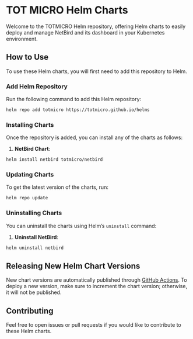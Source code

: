 # TOT MICRO Helm Charts

Welcome to the TOTMICRO Helm repository, offering Helm charts to easily deploy and manage NetBird and its dashboard in your Kubernetes environment.

## How to Use

To use these Helm charts, you will first need to add this repository to Helm.

### Add Helm Repository

Run the following command to add this Helm repository:

```bash
helm repo add totmicro https://totmicro.github.io/helms
```

### Installing Charts

Once the repository is added, you can install any of the charts as follows:

1. **NetBird Chart**:

```bash
helm install netbird totmicro/netbird
```

### Updating Charts

To get the latest version of the charts, run:

```bash
helm repo update
```

### Uninstalling Charts

You can uninstall the charts using Helm’s `uninstall` command:

1. **Uninstall NetBird**:

```bash
helm uninstall netbird
```

## Releasing New Helm Chart Versions

New chart versions are automatically published through [GitHub Actions](./.github/workflows/release.yml). To deploy a new version, make sure to increment the chart version; otherwise, it will not be published.

## Contributing

Feel free to open issues or pull requests if you would like to contribute to these Helm charts.

